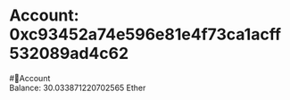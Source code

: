 
Account: 0xc93452a74e596e81e4f73ca1acff532089ad4c62
===================================================
  
#📜Account  
Balance: 30.033871220702565 Ether